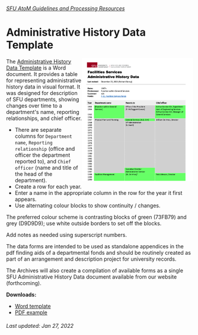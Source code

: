 ###### [SFU AtoM Guidelines and Processing Resources](../README.md)

# Administrative History Data Template
<img align="right" width="300" src="../screenshots/admin-history-data.png">

The [Administrative History Data Template](..downloads/admin-history-data-template.docx) is a Word document. It provides a table for representing administrative history data in visual format. It was designed for description of SFU departments, showing changes over time to a department's name, reporting relationships, and chief officer.
- There are separate columns for `Department name`, `Reporting relationship` (office and officer the department reported to), and `Chief officer` (name and title of the head of the department).
- Create a row for each year.
- Enter a name in the appropriate column in the row for the year it first appears.
- Use alternating colour blocks to show continuity / changes.

The preferred colour scheme is contrasting blocks of green (73FB79) and grey (D9D9D9); use white outside borders to set off the blocks.

Add notes as needed using superscript numbers.

The data forms are intended to be used as standalone appendices in the pdf finding aids of a departmental fonds and should be routinely created as part of an arrangement and description project for university records.

The Archives will also create a compilation of available forms as a single SFU Administrative History Data document available from our website (forthcoming).

**Downloads:**
- [Word template](../downloads/admin-history-data-template.docx)
- [PDF example](../downloads/admin-history-data-example.pdf)

###### Last updated: Jan 27, 2022
